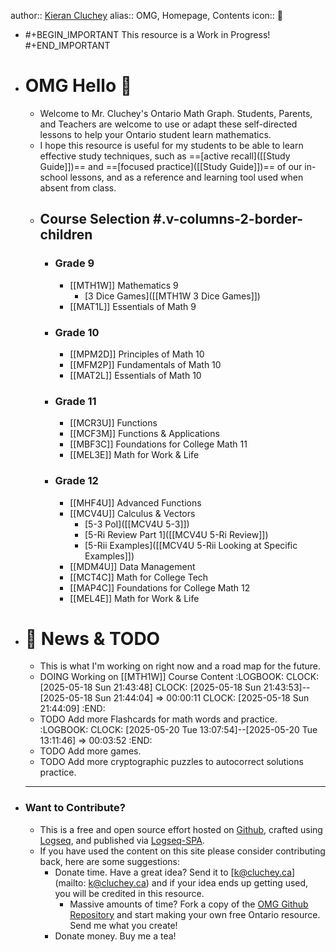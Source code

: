 author::  [Kieran Cluchey](https://k.cluchey.ca)
alias:: OMG, Homepage, Contents
icon:: 🍎

- #+BEGIN_IMPORTANT
  This resource is a Work in Progress!
  #+END_IMPORTANT
- # OMG Hello 👋
	- Welcome to Mr. Cluchey's Ontario Math Graph. Students, Parents, and Teachers are welcome to use or adapt these self-directed lessons to help your Ontario student learn mathematics.
	- I hope this resource is useful for my students to be able to learn effective study techniques, such as ==[active recall]([[Study Guide]])== and ==[focused practice]([[Study Guide]])== of our in-school lessons, and as a reference and learning tool used when absent from class.
	- ## Course Selection #.v-columns-2-border-children
		- ### Grade 9
			- [[MTH1W]] Mathematics 9
				- [3 Dice Games]([[MTH1W 3 Dice Games]])
			- [[MAT1L]] Essentials of Math 9
		- ### Grade 10
			- [[MPM2D]] Principles of Math 10
			- [[MFM2P]] Fundamentals of Math 10
			- [[MAT2L]] Essentials of Math 10
		- ### Grade 11
			- [[MCR3U]] Functions
			- [[MCF3M]] Functions & Applications
			- [[MBF3C]] Foundations for College Math 11
			- [[MEL3E]] Math for Work & Life
		- ### Grade 12
			- [[MHF4U]] Advanced Functions
			- [[MCV4U]] Calculus & Vectors
				- [5-3 PoI]([[MCV4U 5-3]])
				- [5-Ri Review Part 1]([[MCV4U 5-Ri Review]])
				- [5-Rii Examples]([[MCV4U 5-Rii Looking at Specific Examples]])
			- [[MDM4U]] Data Management
			- [[MCT4C]] Math for College Tech
			- [[MAP4C]] Foundations for College Math 12
			- [[MEL4E]] Math for Work & Life
- # 📰 News & TODO
	- This is what I'm working on right now and a road map for the future.
	- DOING Working on [[MTH1W]] Course Content
	  :LOGBOOK:
	  CLOCK: [2025-05-18 Sun 21:43:48]
	  CLOCK: [2025-05-18 Sun 21:43:53]--[2025-05-18 Sun 21:44:04] =>  00:00:11
	  CLOCK: [2025-05-18 Sun 21:44:09]
	  :END:
	- TODO Add more Flashcards for math words and practice.
	  :LOGBOOK:
	  CLOCK: [2025-05-20 Tue 13:07:54]--[2025-05-20 Tue 13:11:46] =>  00:03:52
	  :END:
	- TODO Add more games.
	- TODO Add more cryptographic puzzles to autocorrect solutions practice.
	- ---
- ### Want to Contribute?
	- This is a free and open source effort hosted on [Github](https://github.com/kluchey/OMG), crafted using [Logseq](https://logseq.com/), and published via [Logseq-SPA](https://github.com/logseq/publish-spa).
	- If you have used the content on this site please consider contributing back, here are some suggestions:
		- Donate time. Have a great idea? Send it to [k@cluchey.ca](mailto: k@cluchey.ca) and if your idea ends up getting used, you will be credited in this resource.
			- Massive amounts of time? Fork a copy of the [OMG Github Repository](https://github.com/kluchey/OMG) and start making your own free Ontario resource. Send me what you create!
		- Donate money. Buy me a tea!